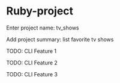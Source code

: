 # Ruby-project

Enter project name: tv_shows

Add project summary: list favorite tv shows

TODO: CLI Feature 1 

TODO: CLI Feature 2 

TODO: CLI Feature 3
